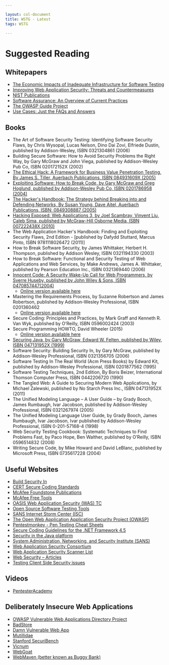 ```yaml
---

layout: col-document
title: WSTG - Latest
tags: WSTG

---
```

# Suggested Reading

## Whitepapers

- [The Economic Impacts of Inadequate Infrastructure for Software Testing](https://www.nist.gov/system/files/documents/director/planning/report02-3.pdf)
- [Improving Web Application Security: Threats and Countermeasures](https://www.microsoft.com/en-ca/download/details.aspx?id=1330)
- [NIST Publications](https://csrc.nist.gov/publications/sp)
- [Software Assurance: An Overview of Current Practices](https://safecode.org/wp-content/uploads/2018/01/SAFECode_BestPractices0208.pdf)
- [The OWASP Guide Project](https://wiki.owasp.org/index.php/OWASP_Guide_Project)
- [Use Cases: Just the FAQs and Answers](https://www.ibm.com/developerworks/rational/library/content/RationalEdge/jan03/UseCaseFAQS_TheRationalEdge_Jan2003.pdf)

## Books

- The Art of Software Security Testing: Identifying Software Security Flaws, by Chris Wysopal, Lucas Nelson, Dino Dai Zovi, Elfriede Dustin, published by Addison-Wesley, ISBN 0321304861 (2006)
- Building Secure Software: How to Avoid Security Problems the Right Way, by Gary McGraw and John Viega, published by Addison-Wesley Pub Co, ISBN 020172152X (2002)
- [The Ethical Hack: A Framework for Business Value Penetration Testing, By James S. Tiller, Auerbach Publications, ISBN 084931609X (2005)](https://books.google.com/books?id=fwASXKXOolEC&printsec=frontcover&source=gbs_ge_summary_r&redir_esc=y#v=onepage&q&f=false)
- [Exploiting Software: How to Break Code, by Gary McGraw and Greg Hoglund, published by Addison-Wesley Pub Co, ISBN 0201786958 (2004)](http://www.exploitingsoftware.com)
- [The Hacker's Handbook: The Strategy behind Breaking into and Defending Networks, By Susan Young, Dave Aitel, Auerbach Publications, ISBN: 0849308887 (2005)](https://books.google.com/books?id=AO2fsAPVC34C&printsec=frontcover&source=gbs_ge_summary_r&redir_esc=y#v=onepage&q&f=false)
- [Hacking Exposed: Web Applications 3, by Joel Scambray, Vinvent Liu, Caleb Sima, published by McGraw-Hill Osborne Media, ISBN 007222438X (2010)](http://www.webhackingexposed.com/)
- The Web Application Hacker's Handbook: Finding and Exploiting Security Flaws, 2nd Edition - [published by Dafydd Stuttard, Marcus Pinto, ISBN 9781118026472 (2011)]
- How to Break Software Security, by James Whittaker, Herbert H. Thompson, published by Addison Wesley, ISBN 0321194330 (2003)
- How to Break Software: Functional and Security Testing of Web Applications and Web Services, by Make Andrews, James A. Whittaker, published by Pearson Education Inc., ISBN 0321369440 (2006)
- [Innocent Code: A Security Wake-Up Call for Web Programmers, by Sverre Huseby, published by John Wiley & Sons, ISBN 0470857447(2004)](http://innocentcode.thathost.com)
  - [Online version available here](https://books.google.com/books?id=RjVjgPQsKogC&printsec=frontcover&source=gbs_ge_summary_r&redir_esc=y#v=onepage&q&f=false)
- Mastering the Requirements Process, by Suzanne Robertson and James Robertson, published by Addison-Wesley Professional, ISBN 0201360462
  - [Online version available here](https://books.google.com/books?id=SN4WegDHVCcC&printsec=frontcover&source=gbs_ge_summary_r&cad=0#v=onepage&q&f=false)
- Secure Coding: Principles and Practices, by Mark Graff and Kenneth R. Van Wyk, published by O’Reilly, ISBN 0596002424 (2003)
- Secure Programming HOWTO, David Wheeler (2015)
  - [Online version available here](https://dwheeler.com/secure-programs/Secure-Programs-HOWTO/index.html)
- [Securing Java, by Gary McGraw, Edward W. Felten, published by Wiley, ISBN 047131952X (1999)](http://www.securingjava.com)
- Software Security: Building Security In, by Gary McGraw, published by Addison-Wesley Professional, ISBN 0321356705 (2006)
- Software Testing In The Real World (Acm Press Books) by Edward Kit, published by Addison-Wesley Professional, ISBN 0201877562 (1995)
- Software Testing Techniques, 2nd Edition, By Boris Beizer, International Thomson Computer Press, ISBN 0442206720 (1990)
- The Tangled Web: A Guide to Securing Modern Web Applications, by Michael Zalewski, published by No Starch Press Inc., ISBN 047131952X (2011)
- The Unified Modeling Language – A User Guide – by Grady Booch, James Rumbaugh, Ivar Jacobson, published by Addison-Wesley Professional, ISBN 0321267974 (2005)
- The Unified Modeling Language User Guide, by Grady Booch, James Rumbaugh, Ivar Jacobson, Ivar published by Addison-Wesley Professional, ISBN 0-201-57168-4 (1998)
- Web Security Testing Cookbook: Systematic Techniques to Find Problems Fast, by Paco Hope, Ben Walther, published by O’Reilly, ISBN 0596514832 (2008)
- Writing Secure Code, by Mike Howard and David LeBlanc, published by Microsoft Press, ISBN 0735617228 (2004)

## Useful Websites

- [Build Security In](https://www.us-cert.gov/bsi)
- [CERT Secure Coding Standards](https://wiki.sei.cmu.edu/confluence/display/seccode/SEI+CERT+Coding+Standards)
- [McAfee Foundstone Publications](https://www.mcafee.com/enterprise/en-us/search.html?q=Foundstone)
- [McAfee Free Tools](https://www.mcafee.com/enterprise/en-us/downloads/free-tools.html)
- [OASIS Web Application Security (WAS) TC](https://www.oasis-open.org/committees/tc_home.php?wg_abbrev=was)
- [Open Source Software Testing Tools](https://www.opensourcetesting.org/category/security/)
- [SANS Internet Storm Center (ISC)](https://isc.sans.edu/)
- [The Open Web Application Application Security Project (OWASP)](https://owasp.org)
- [Pentestmonkey - Pen Testing Cheat Sheets](http://pentestmonkey.net/cheat-sheet)
- [Secure Coding Guidelines for the .NET Framework 4.5](https://docs.microsoft.com/en-us/dotnet/standard/security/secure-coding-guidelines)
- [Security in the Java platform](https://docs.oracle.com/javase/6/docs/technotes/guides/security/overview/jsoverview.html)
- [System Administration, Networking, and Security Institute (SANS)](https://www.sans.org)
- [Web Application Security Consortium](http://www.webappsec.org/projects/)
- [Web Application Security Scanner List](http://projects.webappsec.org/w/page/13246988/Web%20Application%20Security%20Scanner%20List)
- [Web Security – Articles](https://www.acunetix.com/blog/category/web-security-zone/)
- [Testing Client Side Security issues](http://www.domxss.com/domxss/)

## Videos

- [PentesterAcademy](https://www.pentesteracademy.com/)

## Deliberately Insecure Web Applications

- [OWASP Vulnerable Web Applications Directory Project](https://owasp.org/www-project-vulnerable-web-applications-directory/)
- [BadStore](https://www.vulnhub.com/entry/badstore-123,41)
- [Damn Vulnerable Web App](http://www.dvwa.co.uk/)
- [Mutillidae](https://www.irongeek.com/i.php?page=mutillidae/mutillidae-deliberately-vulnerable-php-owasp-top-10)
- [Stanford SecuriBench](https://suif.stanford.edu/~livshits/securibench/)
- [Vicnum](https://sourceforge.net/projects/vicnum/)
- [WebGoat](https://owasp.org/www-project-webgoat/)
- [WebMaven (better known as Buggy Bank)](https://www.mavensecurity.com/about/webmaven)
